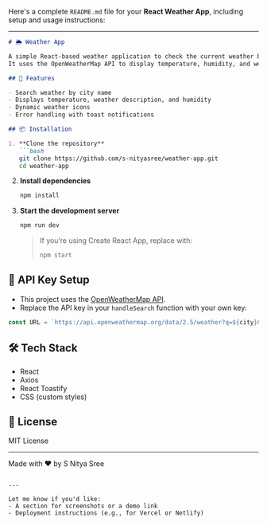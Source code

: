 Here's a complete `README.md` file for your **React Weather App**, including setup and usage instructions:

---

````markdown
# 🌦️ Weather App

A simple React-based weather application to check the current weather by city name.  
It uses the OpenWeatherMap API to display temperature, humidity, and weather conditions.

## 🚀 Features

- Search weather by city name
- Displays temperature, weather description, and humidity
- Dynamic weather icons
- Error handling with toast notifications

## 📦 Installation

1. **Clone the repository**  
   ```bash
   git clone https://github.com/s-nityasree/weather-app.git
   cd weather-app
````

2. **Install dependencies**

   ```bash
   npm install
   ```

3. **Start the development server**

   ```bash
   npm run dev
   ```

   > If you’re using Create React App, replace with:
   >
   > ```bash
   > npm start
   > ```

## 🔑 API Key Setup

* This project uses the [OpenWeatherMap API](https://openweathermap.org/api).
* Replace the API key in your `handleSearch` function with your own key:

```javascript
const URL = `https://api.openweathermap.org/data/2.5/weather?q=${city}&appid=YOUR_API_KEY`;
```

## 🛠 Tech Stack

* React
* Axios
* React Toastify
* CSS (custom styles)

## 📄 License

MIT License

---

Made with ❤️ by S Nitya Sree

```

---

Let me know if you'd like:
- A section for screenshots or a demo link
- Deployment instructions (e.g., for Vercel or Netlify)
```
